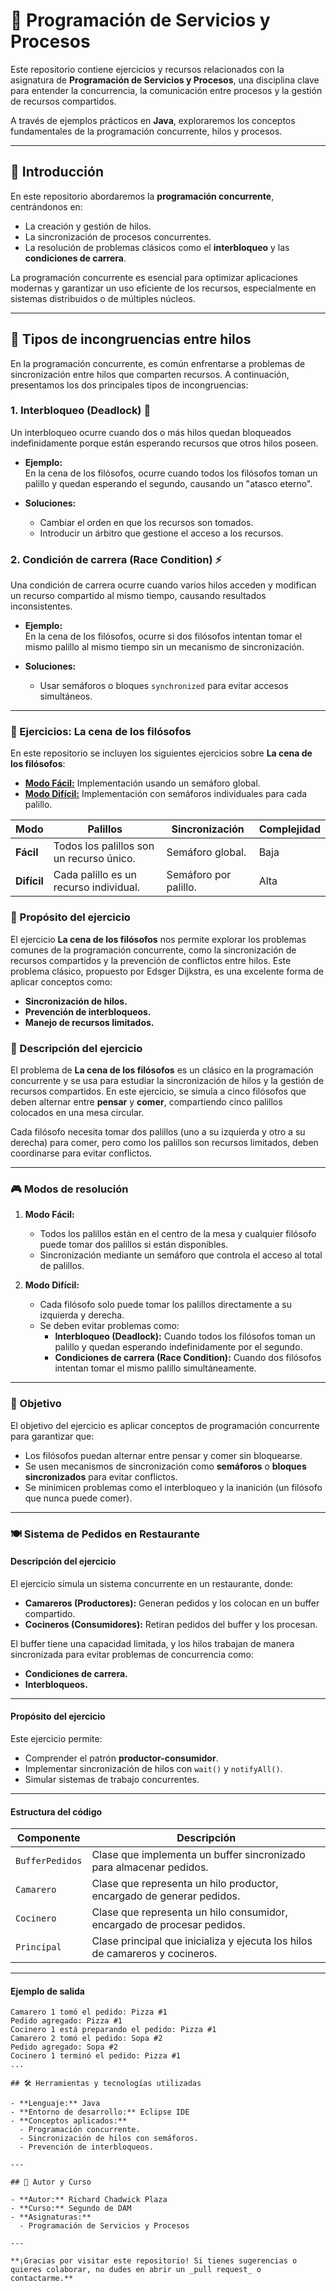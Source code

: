 # 📖 Programación de Servicios y Procesos

Este repositorio contiene ejercicios y recursos relacionados con la asignatura de **Programación de Servicios y Procesos**, una disciplina clave para entender la concurrencia, la comunicación entre procesos y la gestión de recursos compartidos.  

A través de ejemplos prácticos en **Java**, exploraremos los conceptos fundamentales de la programación concurrente, hilos y procesos. 

---

## 📂 Introducción

En este repositorio abordaremos la **programación concurrente**, centrándonos en:
- La creación y gestión de hilos.
- La sincronización de procesos concurrentes.
- La resolución de problemas clásicos como el **interbloqueo** y las **condiciones de carrera**.

La programación concurrente es esencial para optimizar aplicaciones modernas y garantizar un uso eficiente de los recursos, especialmente en sistemas distribuidos o de múltiples núcleos.

---

## 🧵 Tipos de incongruencias entre hilos

En la programación concurrente, es común enfrentarse a problemas de sincronización entre hilos que comparten recursos. A continuación, presentamos los dos principales tipos de incongruencias:

### 1. Interbloqueo (Deadlock) 🔄
Un interbloqueo ocurre cuando dos o más hilos quedan bloqueados indefinidamente porque están esperando recursos que otros hilos poseen.

- **Ejemplo:**  
  En la cena de los filósofos, ocurre cuando todos los filósofos toman un palillo y quedan esperando el segundo, causando un "atasco eterno".

- **Soluciones:**
  - Cambiar el orden en que los recursos son tomados.
  - Introducir un árbitro que gestione el acceso a los recursos.

### 2. Condición de carrera (Race Condition) ⚡
Una condición de carrera ocurre cuando varios hilos acceden y modifican un recurso compartido al mismo tiempo, causando resultados inconsistentes.

- **Ejemplo:**  
  En la cena de los filósofos, ocurre si dos filósofos intentan tomar el mismo palillo al mismo tiempo sin un mecanismo de sincronización.

- **Soluciones:**
  - Usar semáforos o bloques `synchronized` para evitar accesos simultáneos.

---

### 📜 Ejercicios: La cena de los filósofos

En este repositorio se incluyen los siguientes ejercicios sobre **La cena de los filósofos**:

- [**Modo Fácil:**](cena-filosofos-semaforo/src/filosofosFacil) Implementación usando un semáforo global.
- [**Modo Difícil:**](cena-filosofos-semaforo/src/filosofosDificil) Implementación con semáforos individuales para cada palillo.

| Modo         | Palillos                              | Sincronización       | Complejidad |
|--------------|---------------------------------------|----------------------|-------------|
| **Fácil**    | Todos los palillos son un recurso único. | Semáforo global.    | Baja        |
| **Difícil**  | Cada palillo es un recurso individual. | Semáforo por palillo.| Alta        |

### 🥢 Propósito del ejercicio
El ejercicio **La cena de los filósofos** nos permite explorar los problemas comunes de la programación concurrente, como la sincronización de recursos compartidos y la prevención de conflictos entre hilos. Este problema clásico, propuesto por Edsger Dijkstra, es una excelente forma de aplicar conceptos como:

- **Sincronización de hilos.**
- **Prevención de interbloqueos.**
- **Manejo de recursos limitados.**

### 🥢 Descripción del ejercicio
El problema de **La cena de los filósofos** es un clásico en la programación concurrente y se usa para estudiar la sincronización de hilos y la gestión de recursos compartidos. En este ejercicio, se simula a cinco filósofos que deben alternar entre **pensar** y **comer**, compartiendo cinco palillos colocados en una mesa circular.

Cada filósofo necesita tomar dos palillos (uno a su izquierda y otro a su derecha) para comer, pero como los palillos son recursos limitados, deben coordinarse para evitar conflictos.

---

### 🎮 Modos de resolución
1. **Modo Fácil:**
   - Todos los palillos están en el centro de la mesa y cualquier filósofo puede tomar dos palillos si están disponibles.
   - Sincronización mediante un semáforo que controla el acceso al total de palillos.

2. **Modo Difícil:**
   - Cada filósofo solo puede tomar los palillos directamente a su izquierda y derecha.
   - Se deben evitar problemas como:
     - **Interbloqueo (Deadlock):** Cuando todos los filósofos toman un palillo y quedan esperando indefinidamente por el segundo.
     - **Condiciones de carrera (Race Condition):** Cuando dos filósofos intentan tomar el mismo palillo simultáneamente.

---

### 🎯 Objetivo
El objetivo del ejercicio es aplicar conceptos de programación concurrente para garantizar que:
- Los filósofos puedan alternar entre pensar y comer sin bloquearse.
- Se usen mecanismos de sincronización como **semáforos** o **bloques sincronizados** para evitar conflictos.
- Se minimicen problemas como el interbloqueo y la inanición (un filósofo que nunca puede comer).

---

### 🍽️ Sistema de Pedidos en Restaurante

#### **Descripción del ejercicio**
El ejercicio simula un sistema concurrente en un restaurante, donde:
- **Camareros (Productores):** Generan pedidos y los colocan en un buffer compartido.
- **Cocineros (Consumidores):** Retiran pedidos del buffer y los procesan.

El buffer tiene una capacidad limitada, y los hilos trabajan de manera sincronizada para evitar problemas de concurrencia como:
- **Condiciones de carrera.**
- **Interbloqueos.**

---

#### **Propósito del ejercicio**
Este ejercicio permite:
- Comprender el patrón **productor-consumidor**.
- Implementar sincronización de hilos con `wait()` y `notifyAll()`.
- Simular sistemas de trabajo concurrentes.

---

#### **Estructura del código**
| Componente        | Descripción                                                                 |
|--------------------|-----------------------------------------------------------------------------|
| `BufferPedidos`    | Clase que implementa un buffer sincronizado para almacenar pedidos.        |
| `Camarero`         | Clase que representa un hilo productor, encargado de generar pedidos.      |
| `Cocinero`         | Clase que representa un hilo consumidor, encargado de procesar pedidos.    |
| `Principal`        | Clase principal que inicializa y ejecuta los hilos de camareros y cocineros.|

---

#### **Ejemplo de salida**
```plaintext
Camarero 1 tomó el pedido: Pizza #1
Pedido agregado: Pizza #1
Cocinero 1 está preparando el pedido: Pizza #1
Camarero 2 tomó el pedido: Sopa #2
Pedido agregado: Sopa #2
Cocinero 1 terminó el pedido: Pizza #1
...

## 🛠️ Herramientas y tecnologías utilizadas

- **Lenguaje:** Java  
- **Entorno de desarrollo:** Eclipse IDE  
- **Conceptos aplicados:**
  - Programación concurrente.
  - Sincronización de hilos con semáforos.
  - Prevención de interbloqueos.

---

## 📝 Autor y Curso

- **Autor:** Richard Chadwick Plaza  
- **Curso:** Segundo de DAM  
- **Asignaturas:**
  - Programación de Servicios y Procesos  

---

**¡Gracias por visitar este repositorio! Si tienes sugerencias o quieres colaborar, no dudes en abrir un _pull request_ o contactarme.**
